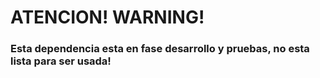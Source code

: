 
# ATENCION! WARNING!

### Esta dependencia esta en fase desarrollo y pruebas, no esta lista para ser usada!


